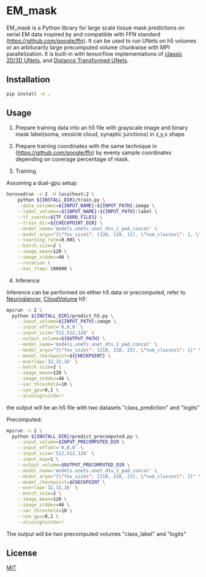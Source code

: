 # EM_mask

EM_mask is a Python library for large scale tissue mask predictions on serial EM data inspired by and compatible with FFN standard (https://github.com/google/ffn). It can be used to run UNets on h5 volumes or an arbiturarily large precomputed volume chunkwise with MPI parallelization. It is built-in with tensorflow implementations of [classic 2D/3D UNets](https://arxiv.org/abs/1505.04597), and [Distance Transformed UNets](https://arxiv.org/pdf/1805.02718.pdf). 

## Installation
```bash
pip install -e .
```

## Usage

1. Prepare training data into an h5 file with grayscale image and binary mask label(soma, vessicle cloud, synaptic junctions) in z,y,x shape

2. Prepare training coordinates with the same technique in (https://github.com/google/ffn) by evenly sample coordinates depending on coverage percentage of mask. 

3. Training

Assuming a dual-gpu setup:
```bash
horovodrun -n 2 -H localhost:2 \
    python ${INSTALL_DIR}/train.py \
    --data_volumes=${INPUT_NAME}:${INPUT_PATH}:image \
    --label_volumes=${INPUT_NAME}:${INPUT_PATH}:label \
    --tf_coords=${TF_COORD_FILES} \
    --train_dir=${CHECKPOINT_DIR} \
    --model_name='models.unets.unet_dtu_2_pad_concat' \
    --model_args="{\"fov_size\": [128, 128, 12], \"num_classes\": 1, \"label_size\": [128, 128, 12]}" \
    --learning_rate=0.001 \
    --batch_size=2 \
    --image_mean=120 \
    --image_stddev=46 \
    --rotation \
    --max_steps 100000 \
```

4. Inference

Inference can be performed on either h5 data or precomputed, refer to [Neuroglancer](https://github.com/google/neuroglancer), [CloudVolume](https://github.com/seung-lab/cloud-volume)
h5:
```bash
mpirun -n 2 \
  python ${INSTALL_DIR}/predict_h5.py \
    --input_volume=${INPUT_PATH}:image \
    --input_offset='0,0,0' \
    --input_size='512,512,128' \
    --output_volume=${OUTPUT_PATH} \
    --model_name='models.unets.unet_dtu_2_pad_concat' \
    --model_args="{\"fov_size\": [218, 218, 23], \"num_classes\": 1}" \
    --model_checkpoint=${CHECKPOINT} \
    --overlap='32,32,16' \
    --batch_size=2 \
    --image_mean=120 \
    --image_stddev=46 \
    --var_threshold=10 \
    --use_gpu=0,1 \
    --alsologtostderr
```
the output will be an h5 file with two datasets "class_prediction" and "logits"

Precomputed:
```bash
mpirun -n 2 \
  python ${INSTALL_DIR}/predict_precomputed.py \
    --input_volume=$INPUT_PRECOMPUTED_DIR \
    --input_offset='0,0,0' \
    --input_size='512,512,128' \
    --input_mip=1 \
    --output_volume=$OUTPUT_PRECOMPUTED_DIR \
    --model_name='models.unets.unet_dtu_2_pad_concat' \
    --model_args="{\"fov_size\": [218, 218, 23], \"num_classes\": 1}" \
    --model_checkpoint=$CHECKPOINT \
    --overlap='32,32,16' \
    --batch_size=2 \
    --image_mean=120 \
    --image_stddev=46 \
    --var_threshold=10 \
    --use_gpu=0,1 \
    --alsologtostderr
```
The output will be two precomputed volumes "class_label" and "logits"

## License
[MIT](https://choosealicense.com/licenses/mit/)